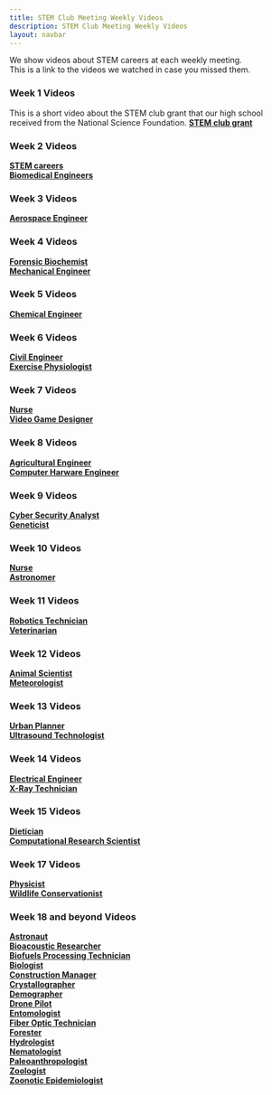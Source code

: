 ```yaml
---
title: STEM Club Meeting Weekly Videos
description: STEM Club Meeting Weekly Videos
layout: navbar
---
```



We show videos about STEM careers at each weekly meeting.                                                 
This is a link to the videos we watched in case you missed them.


### **Week 1 Videos**                                
This is a short video about the STEM club grant that our high school received from the National Science Foundation.
**[STEM club grant](https://www.youtube.com/embed/KlIaY6aWdjo)**


### **Week 2 Videos**                      
**[STEM careers](https://www.youtube.com/embed/3bnMBhO0Ln)**                                                        
**[Biomedical Engineers](https://careerinstem.com/product/bioengineer/)**               
                                                                                                                                                                       

### **Week 3 Videos**                                
**[Aerospace Engineer](https://careerinstem.com/product/aerospace-engineer/)**                 
 
 
### **Week 4 Videos**                                
**[Forensic Biochemist](https://careerinstem.com/product/forensic-biochemist/)**                   
**[Mechanical Engineer](https://careerinstem.com/product/mechanical-engineer/)**            
 
 
### **Week 5 Videos**                                
**[Chemical Engineer](https://careerinstem.com/product/chemical-engineer/)**           
 
 
### **Week 6 Videos**                                
**[Civil Engineer](https://careerinstem.com/product/civil-engineer/)**          
**[Exercise Physiologist](https://careerinstem.com/product/exercise-physiologist/)**                             
 
 
### **Week 7 Videos**                                
**[Nurse](https://careerinstem.com/product/nurse/)**                                          
**[Video Game Designer](https://careerinstem.com/product/video-game-designer/)**                                                                                                           


### **Week 8 Videos**                                
**[Agricultural Engineer](https://careerinstem.com/product/agricultural-engineer/)**                  
**[Computer Harware Engineer](https://careerinstem.com/product/computer-engineer/)**                         


### **Week 9 Videos**                                
**[Cyber Security Analyst](https://careerinstem.com/product/cyber-security-analyst/)**             
**[Geneticist](https://careerinstem.com/product/geneticist/)**                              


### **Week 10 Videos**                                
**[Nurse](https://careerinstem.com/product/nurse/)**                                                                  
**[Astronomer](https://careerinstem.com/product/astronomer/)**                                                 


### **Week 11 Videos**                                
**[Robotics Technician](https://careerinstem.com/product/robotics-technician/)**                         
**[Veterinarian](https://careerinstem.com/product/veterinarian/)**                           


### **Week 12 Videos**                                
**[Animal Scientist](https://careerinstem.com/product/animal-scientist/)**                   
**[Meteorologist](https://careerinstem.com/product/meteorologist/)**                                           


### **Week 13 Videos**                                
**[Urban Planner](https://careerinstem.com/product/urban-planner/)**                  
**[Ultrasound Technologist](https://careerinstem.com/product/ultrasound-technologist/)**             


### **Week 14 Videos**                                
**[Electrical Engineer](https://careerinstem.com/product/electrical-engineer/)**                                   
**[X-Ray Technician](https://careerinstem.com/product/x-ray-technician/)**                


### **Week 15 Videos**                                
**[Dietician](https://careerinstem.com/product/dietician/)**                
**[Computational Research Scientist](https://careerinstem.com/product/computational-research-scientist/)**                 


### **Week 17 Videos**                                
**[Physicist](https://careerinstem.com/product/physicist/)**                                     
**[Wildlife Conservationist](https://careerinstem.com/product/wildlife-conservationist/)**              


### **Week 18 and beyond Videos**                                             
**[Astronaut](https://careerinstem.com/product/astronaut/)**                     
**[Bioacoustic Researcher](https://careerinstem.com/product/bioacoustic-researcher/)**                 
**[Biofuels Processing Technician](https://careerinstem.com/product/biofuels-processing-technician/)**           
**[Biologist](https://careerinstem.com/product/biologist/)**                                        
**[Construction Manager](https://careerinstem.com/product/construction-manager/)**                
**[Crystallographer](https://careerinstem.com/product/crystallographer/)**                            
**[Demographer](https://careerinstem.com/product/demographer/)**                         
**[Drone Pilot](https://careerinstem.com/product/drone-pilot/)**                 
**[Entomologist](https://careerinstem.com/product/entomologist/)**                                     
**[Fiber Optic Technician](https://careerinstem.com/product/fiber-optic-technician/)**               
**[Forester](https://careerinstem.com/product/forester/)**                                    
**[Hydrologist](https://careerinstem.com/product/hydrologist/)**                                                       
**[Nematologist](https://careerinstem.com/product/nematologist/)**                                                                              
**[Paleoanthropologist](https://careerinstem.com/product/paleoanthropologist/)**                                                                   
**[Zoologist](https://careerinstem.com/product/zoologist/)**                            
**[Zoonotic Epidemiologist](https://careerinstem.com/product/zoonotic-epidemiologist/)**                 
